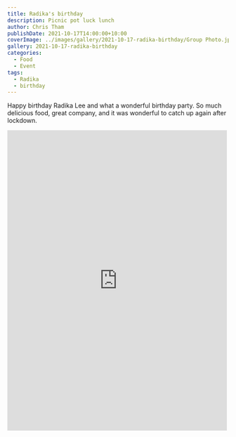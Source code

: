 ```yaml
---
title: Radika's birthday
description: Picnic pot luck lunch
author: Chris Tham
publishDate: 2021-10-17T14:00:00+10:00
coverImage: ../images/gallery/2021-10-17-radika-birthday/Group Photo.jpeg
gallery: 2021-10-17-radika-birthday
categories:
  - Food
  - Event
tags:
  - Radika
  - birthday
---
```

Happy birthday Radika Lee and what a wonderful birthday party. So much delicious food, great company, and it was wonderful to catch up again after lockdown.

<iframe src="https://www.facebook.com/plugins/post.php?href=https%3A%2F%2Fwww.facebook.com%2Fchris1.tham%2Fposts%2Fpfbid0SgEBD2NHBR4mPdRQsD2vixhvW1NAeyqEWws35gwoZyHzsHaTbHdbMugy8nZNFPSVl&show_text=true&width=500" width="500" height="684" style="border:none;overflow:hidden" scrolling="no" frameborder="0" allowfullscreen="true" allow="autoplay; clipboard-write; encrypted-media; picture-in-picture; web-share"></iframe>
